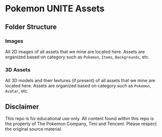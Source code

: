 # Pokemon UNITE Assets

## Folder Structure
### Images

All 2D images of all assets that we mine are located here. Assets are organized based on category such as `Pokemon`, `Items`, `Backgrounds`, etc.

### 3D Assets

All 3D models and their textures (if present) of all assets that we mine are located here. Assets are organized based on category such as `Pokemon`, `Avatar`, etc.

## Disclaimer
This repo is for educational use only. All content found within this repo is the property of The Pokemon Company, Timi and Tencent. Please respect the original source material.